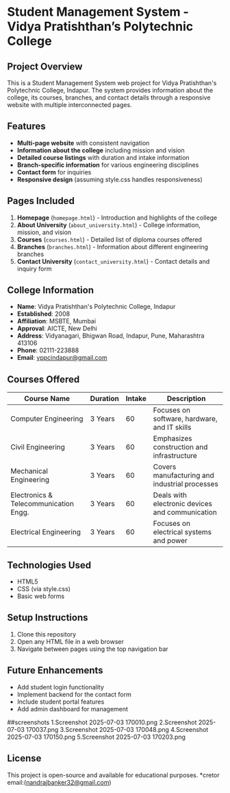# Student Management System - Vidya Pratishthan’s Polytechnic College

## Project Overview

This is a Student Management System web project for Vidya Pratishthan's Polytechnic College, Indapur. The system provides information about the college, its courses, branches, and contact details through a responsive website with multiple interconnected pages.

## Features

- **Multi-page website** with consistent navigation
- **Information about the college** including mission and vision
- **Detailed course listings** with duration and intake information
- **Branch-specific information** for various engineering disciplines
- **Contact form** for inquiries
- **Responsive design** (assuming style.css handles responsiveness)

## Pages Included

1. **Homepage** (`homepage.html`) - Introduction and highlights of the college
2. **About University** (`about_university.html`) - College information, mission, and vision
3. **Courses** (`courses.html`) - Detailed list of diploma courses offered
4. **Branches** (`branches.html`) - Information about different engineering branches
5. **Contact University** (`contact_university.html`) - Contact details and inquiry form

## College Information

- **Name**: Vidya Pratishthan's Polytechnic College, Indapur
- **Established**: 2008
- **Affiliation**: MSBTE, Mumbai
- **Approval**: AICTE, New Delhi
- **Address**: Vidyanagari, Bhigwan Road, Indapur, Pune, Maharashtra 413106
- **Phone**: 02111-223888
- **Email**: vppcindapur@gmail.com

## Courses Offered

| Course Name                           | Duration | Intake | Description |
|---------------------------------------|----------|--------|-------------|
| Computer Engineering                  | 3 Years  | 60     | Focuses on software, hardware, and IT skills |
| Civil Engineering                     | 3 Years  | 60     | Emphasizes construction and infrastructure |
| Mechanical Engineering                | 3 Years  | 60     | Covers manufacturing and industrial processes |
| Electronics & Telecommunication Engg. | 3 Years  | 60     | Deals with electronic devices and communication |
| Electrical Engineering                | 3 Years  | 60     | Focuses on electrical systems and power |

## Technologies Used

- HTML5
- CSS (via style.css)
- Basic web forms

## Setup Instructions

1. Clone this repository
2. Open any HTML file in a web browser
3. Navigate between pages using the top navigation bar

## Future Enhancements

- Add student login functionality
- Implement backend for the contact form
- Include student portal features
- Add admin dashboard for management

##screenshots
1.Screenshot 2025-07-03 170010.png
2.Screenshot 2025-07-03 170037.png
3.Screenshot 2025-07-03 170048.png
4.Screenshot 2025-07-03 170150.png
5.Screenshot 2025-07-03 170203.png

## License

This project is open-source and available for educational purposes.
*cretor email:(nandrajbanker32@gmail.com)

